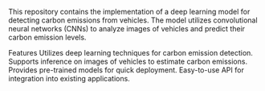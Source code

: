 This repository contains the implementation of a deep learning model for detecting carbon emissions from vehicles. The model utilizes convolutional neural networks (CNNs) to analyze images of vehicles and predict their carbon emission levels.

Features
Utilizes deep learning techniques for carbon emission detection.
Supports inference on images of vehicles to estimate carbon emissions.
Provides pre-trained models for quick deployment.
Easy-to-use API for integration into existing applications.
